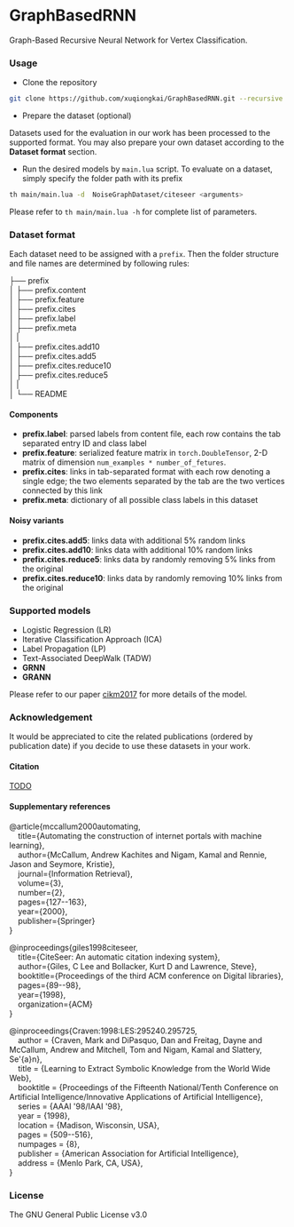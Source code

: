 # GraphBasedRNN

Graph-Based Recursive Neural Network for Vertex Classification.

### Usage

* Clone the repository

```bash
git clone https://github.com/xuqiongkai/GraphBasedRNN.git --recursive
```

* Prepare the dataset (optional)

Datasets used for the evaluation in our work has been processed to the supported format. You may also prepare your own dataset according to the **Dataset format** section.

* Run the desired models by `main.lua` script. To evaluate on a dataset, simply specify the folder path with its prefix
 
```bash
th main/main.lua -d  NoiseGraphDataset/citeseer <arguments>
```

Please refer to `th main/main.lua -h` for complete list of parameters.


### Dataset format

Each dataset need to be assigned with a `prefix`. Then the folder structure and file names are determined by following rules:

├── prefix  
│   ├── prefix.content   
│   ├── prefix.feature  
│   ├── prefix.cites  
│   ├── prefix.label  
│   ├── prefix.meta  
│   |     
│   ├── prefix.cites.add10  
│   ├── prefix.cites.add5  
│   ├── prefix.cites.reduce10  
│   ├── prefix.cites.reduce5  
│   |  
│   └── README  

#### Components


* **prefix.label**: parsed labels from content file, each row contains the tab separated entry ID and class label
* **prefix.feature**: serialized feature matrix in `torch.DoubleTensor`, 2-D matrix of dimension `num_examples * number_of_fetures`. 
* **prefix.cites**: links in tab-separated format with each row denoting a single edge; the two elements separated by the tab are the two vertices connected by this link
* **prefix.meta**: dictionary of all possible class labels in this dataset

#### Noisy variants

* **prefix.cites.add5**: links data with additional 5% random links
* **prefix.cites.add10**: links data with additional 10% random links
* **prefix.cites.reduce5**: links data by randomly removing 5% links from the original
* **prefix.cites.reduce10**: links data by randomly removing 10% links from the original

### Supported models

* Logistic Regression (LR)
* Iterative Classification Approach (ICA)
* Label Propagation (LP) 
* Text-Associated DeepWalk (TADW)
* **GRNN**
* **GRANN**

Please refer to our paper [cikm2017](#citation) for more details of the model.

### Acknowledgement

It would be appreciated to cite the related publications (ordered by publication date) if you decide to use these datasets in your work.

#### Citation

[TODO](http://CIKM2017)

#### Supplementary references

@article{mccallum2000automating,  
&nbsp;&nbsp;&nbsp;&nbsp;title={Automating the construction of internet portals with machine learning},  
&nbsp;&nbsp;&nbsp;&nbsp;author={McCallum, Andrew Kachites and Nigam, Kamal and Rennie, Jason and Seymore, Kristie},  
&nbsp;&nbsp;&nbsp;&nbsp;journal={Information Retrieval},  
&nbsp;&nbsp;&nbsp;&nbsp;volume={3},  
&nbsp;&nbsp;&nbsp;&nbsp;number={2},  
&nbsp;&nbsp;&nbsp;&nbsp;pages={127--163},  
&nbsp;&nbsp;&nbsp;&nbsp;year={2000},  
&nbsp;&nbsp;&nbsp;&nbsp;publisher={Springer}  
}


@inproceedings{giles1998citeseer,  
&nbsp;&nbsp;&nbsp;&nbsp;title={CiteSeer: An automatic citation indexing system},  
&nbsp;&nbsp;&nbsp;&nbsp;author={Giles, C Lee and Bollacker, Kurt D and Lawrence, Steve},  
&nbsp;&nbsp;&nbsp;&nbsp;booktitle={Proceedings of the third ACM conference on Digital libraries},  
&nbsp;&nbsp;&nbsp;&nbsp;pages={89--98},  
&nbsp;&nbsp;&nbsp;&nbsp;year={1998},  
&nbsp;&nbsp;&nbsp;&nbsp;organization={ACM}  
}  

@inproceedings{Craven:1998:LES:295240.295725,  
&nbsp;&nbsp;&nbsp;&nbsp;author = {Craven, Mark and DiPasquo, Dan and Freitag, Dayne and McCallum, Andrew and Mitchell, Tom and Nigam, Kamal and Slattery, Se\'{a}n},  
&nbsp;&nbsp;&nbsp;&nbsp;title = {Learning to Extract Symbolic Knowledge from the World Wide Web},  
&nbsp;&nbsp;&nbsp;&nbsp;booktitle = {Proceedings of the Fifteenth National/Tenth Conference on Artificial Intelligence/Innovative Applications of Artificial Intelligence},  
&nbsp;&nbsp;&nbsp;&nbsp;series = {AAAI '98/IAAI '98},  
&nbsp;&nbsp;&nbsp;&nbsp;year = {1998},  
&nbsp;&nbsp;&nbsp;&nbsp;location = {Madison, Wisconsin, USA},  
&nbsp;&nbsp;&nbsp;&nbsp;pages = {509--516},  
&nbsp;&nbsp;&nbsp;&nbsp;numpages = {8},  
&nbsp;&nbsp;&nbsp;&nbsp;publisher = {American Association for Artificial Intelligence},  
&nbsp;&nbsp;&nbsp;&nbsp;address = {Menlo Park, CA, USA},  
}   

### License

The GNU General Public License v3.0